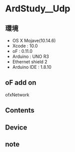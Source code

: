 # ArdStudy__Udp #

## 環境 ##
*	OS X Mojave(10.14.6)
*	Xcode : 10.0
*	oF : 0.11.0
*	Arduino : UNO R3
*	Ethernet shield 2
*	Arduino IDE : 1.8.10

## oF add on ##
ofxNetwork  
  
## Contents ##

## Device ##


## note ##






